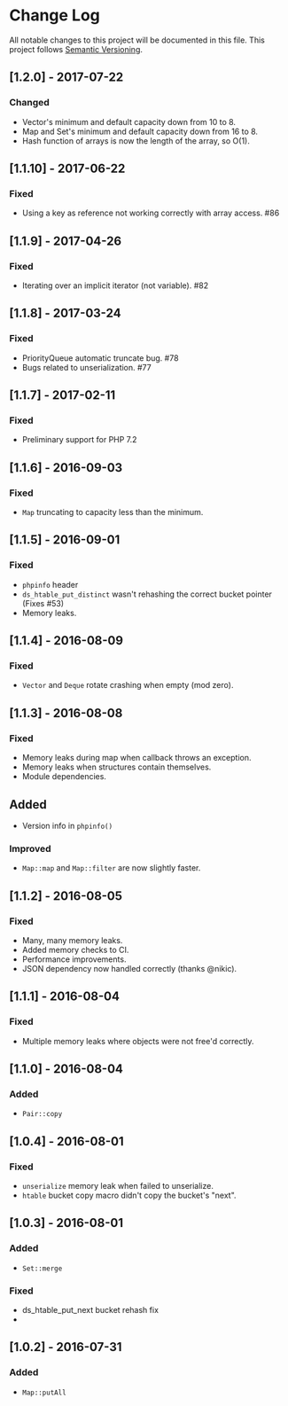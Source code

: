# Change Log
All notable changes to this project will be documented in this file.
This project follows [Semantic Versioning](http://semver.org/).

## [1.2.0] - 2017-07-22
### Changed
- Vector's minimum and default capacity down from 10 to 8.
- Map and Set's minimum and default capacity down from 16 to 8.
- Hash function of arrays is now the length of the array, so O(1).

## [1.1.10] - 2017-06-22
### Fixed
- Using a key as reference not working correctly with array access. #86

## [1.1.9] - 2017-04-26
### Fixed
- Iterating over an implicit iterator (not variable). #82

## [1.1.8] - 2017-03-24
### Fixed
- PriorityQueue automatic truncate bug. #78
- Bugs related to unserialization. #77

## [1.1.7] - 2017-02-11
### Fixed
- Preliminary support for PHP 7.2

## [1.1.6] - 2016-09-03
### Fixed
- `Map` truncating to capacity less than the minimum.

## [1.1.5] - 2016-09-01
### Fixed
- `phpinfo` header
- `ds_htable_put_distinct` wasn't rehashing the correct bucket pointer (Fixes #53)
- Memory leaks.

## [1.1.4] - 2016-08-09
### Fixed
- `Vector` and `Deque` rotate crashing when empty (mod zero).

## [1.1.3] - 2016-08-08
### Fixed
- Memory leaks during map when callback throws an exception.
- Memory leaks when structures contain themselves.
- Module dependencies.

## Added
- Version info in `phpinfo()`

### Improved
- `Map::map` and `Map::filter` are now slightly faster.

## [1.1.2] - 2016-08-05
### Fixed
- Many, many memory leaks.
- Added memory checks to CI.
- Performance improvements.
- JSON dependency now handled correctly (thanks @nikic).

## [1.1.1] - 2016-08-04
### Fixed
- Multiple memory leaks where objects were not free'd correctly.

## [1.1.0] - 2016-08-04
### Added
- `Pair::copy`

## [1.0.4] - 2016-08-01
### Fixed
- `unserialize` memory leak when failed to unserialize.
- `htable` bucket copy macro didn't copy the bucket's "next".

## [1.0.3] - 2016-08-01
### Added
- `Set::merge`

### Fixed
- ds_htable_put_next bucket rehash fix
-
## [1.0.2] - 2016-07-31
### Added
- `Map::putAll`
